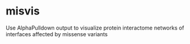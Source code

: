 # misvis
Use AlphaPulldown output to visualize protein interactome networks of interfaces affected by missense variants 
